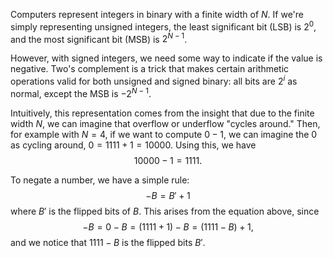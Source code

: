 Computers represent integers in binary with a finite width of $N$. If we're simply representing unsigned integers, the least significant bit (LSB) is $2^0$, and the most significant bit (MSB) is $2^{N-1}$.

However, with signed integers, we need some way to indicate if the value is negative. Two's complement is a trick that makes certain arithmetic operations valid for both unsigned and signed binary: all bits are $2^i$ as normal, except the MSB is $-2^{N-1}$.

Intuitively, this representation comes from the insight that due to the finite width $N$, we can imagine that overflow or underflow "cycles around." Then, for example with $N = 4$, if we want to compute $0 - 1$, we can imagine the $0$ as cycling around, $0 = 1111 + 1 = 10000$. Using this, we have 
$$
10000 - 1 = 1111.
$$


To negate a number, we have a simple rule: 
$$
-B = B' + 1
$$
 where $B'$ is the flipped bits of $B$. This arises from the equation above, since 
$$
-B = 0 - B = (1111 + 1) - B = (1111 - B) + 1,
$$
 and we notice that $1111 - B$ is the flipped bits $B'$.
 